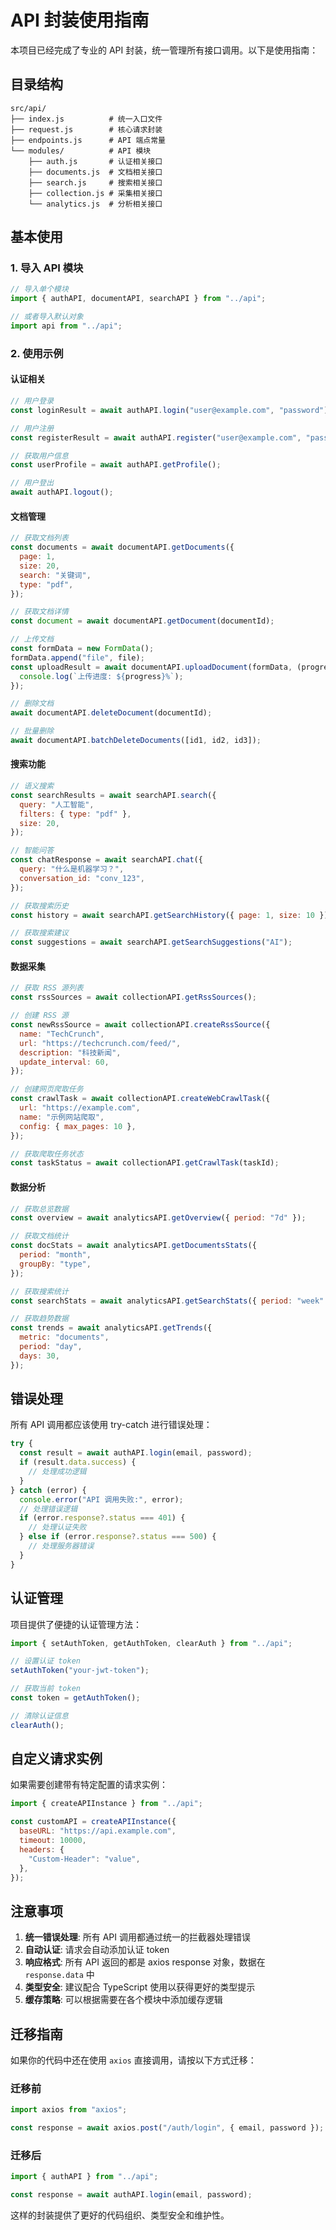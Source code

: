 # API 封装使用指南

本项目已经完成了专业的 API 封装，统一管理所有接口调用。以下是使用指南：

## 目录结构

```
src/api/
├── index.js          # 统一入口文件
├── request.js        # 核心请求封装
├── endpoints.js      # API 端点常量
└── modules/          # API 模块
    ├── auth.js       # 认证相关接口
    ├── documents.js  # 文档相关接口
    ├── search.js     # 搜索相关接口
    ├── collection.js # 采集相关接口
    └── analytics.js  # 分析相关接口
```

## 基本使用

### 1. 导入 API 模块

```javascript
// 导入单个模块
import { authAPI, documentAPI, searchAPI } from "../api";

// 或者导入默认对象
import api from "../api";
```

### 2. 使用示例

#### 认证相关

```javascript
// 用户登录
const loginResult = await authAPI.login("user@example.com", "password");

// 用户注册
const registerResult = await authAPI.register("user@example.com", "password");

// 获取用户信息
const userProfile = await authAPI.getProfile();

// 用户登出
await authAPI.logout();
```

#### 文档管理

```javascript
// 获取文档列表
const documents = await documentAPI.getDocuments({
  page: 1,
  size: 20,
  search: "关键词",
  type: "pdf",
});

// 获取文档详情
const document = await documentAPI.getDocument(documentId);

// 上传文档
const formData = new FormData();
formData.append("file", file);
const uploadResult = await documentAPI.uploadDocument(formData, (progress) => {
  console.log(`上传进度: ${progress}%`);
});

// 删除文档
await documentAPI.deleteDocument(documentId);

// 批量删除
await documentAPI.batchDeleteDocuments([id1, id2, id3]);
```

#### 搜索功能

```javascript
// 语义搜索
const searchResults = await searchAPI.search({
  query: "人工智能",
  filters: { type: "pdf" },
  size: 20,
});

// 智能问答
const chatResponse = await searchAPI.chat({
  query: "什么是机器学习？",
  conversation_id: "conv_123",
});

// 获取搜索历史
const history = await searchAPI.getSearchHistory({ page: 1, size: 10 });

// 获取搜索建议
const suggestions = await searchAPI.getSearchSuggestions("AI");
```

#### 数据采集

```javascript
// 获取 RSS 源列表
const rssSources = await collectionAPI.getRssSources();

// 创建 RSS 源
const newRssSource = await collectionAPI.createRssSource({
  name: "TechCrunch",
  url: "https://techcrunch.com/feed/",
  description: "科技新闻",
  update_interval: 60,
});

// 创建网页爬取任务
const crawlTask = await collectionAPI.createWebCrawlTask({
  url: "https://example.com",
  name: "示例网站爬取",
  config: { max_pages: 10 },
});

// 获取爬取任务状态
const taskStatus = await collectionAPI.getCrawlTask(taskId);
```

#### 数据分析

```javascript
// 获取总览数据
const overview = await analyticsAPI.getOverview({ period: "7d" });

// 获取文档统计
const docStats = await analyticsAPI.getDocumentsStats({
  period: "month",
  groupBy: "type",
});

// 获取搜索统计
const searchStats = await analyticsAPI.getSearchStats({ period: "week" });

// 获取趋势数据
const trends = await analyticsAPI.getTrends({
  metric: "documents",
  period: "day",
  days: 30,
});
```

## 错误处理

所有 API 调用都应该使用 try-catch 进行错误处理：

```javascript
try {
  const result = await authAPI.login(email, password);
  if (result.data.success) {
    // 处理成功逻辑
  }
} catch (error) {
  console.error("API 调用失败:", error);
  // 处理错误逻辑
  if (error.response?.status === 401) {
    // 处理认证失败
  } else if (error.response?.status === 500) {
    // 处理服务器错误
  }
}
```

## 认证管理

项目提供了便捷的认证管理方法：

```javascript
import { setAuthToken, getAuthToken, clearAuth } from "../api";

// 设置认证 token
setAuthToken("your-jwt-token");

// 获取当前 token
const token = getAuthToken();

// 清除认证信息
clearAuth();
```

## 自定义请求实例

如果需要创建带有特定配置的请求实例：

```javascript
import { createAPIInstance } from "../api";

const customAPI = createAPIInstance({
  baseURL: "https://api.example.com",
  timeout: 10000,
  headers: {
    "Custom-Header": "value",
  },
});
```

## 注意事项

1. **统一错误处理**: 所有 API 调用都通过统一的拦截器处理错误
2. **自动认证**: 请求会自动添加认证 token
3. **响应格式**: 所有 API 返回的都是 axios response 对象，数据在 `response.data` 中
4. **类型安全**: 建议配合 TypeScript 使用以获得更好的类型提示
5. **缓存策略**: 可以根据需要在各个模块中添加缓存逻辑

## 迁移指南

如果你的代码中还在使用 `axios` 直接调用，请按以下方式迁移：

### 迁移前

```javascript
import axios from "axios";

const response = await axios.post("/auth/login", { email, password });
```

### 迁移后

```javascript
import { authAPI } from "../api";

const response = await authAPI.login(email, password);
```

这样的封装提供了更好的代码组织、类型安全和维护性。
